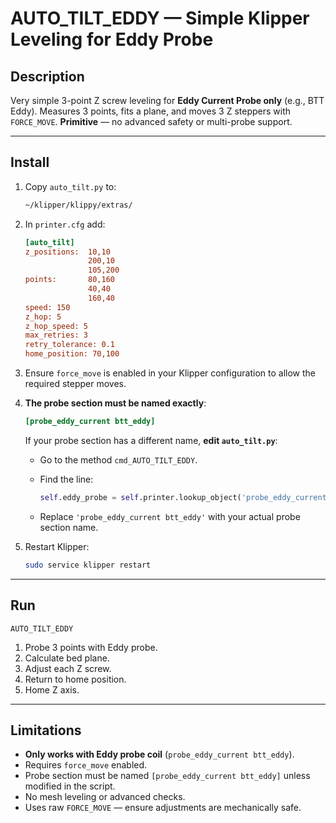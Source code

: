 # AUTO\_TILT\_EDDY — Simple Klipper Leveling for Eddy Probe

## Description

Very simple 3-point Z screw leveling for **Eddy Current Probe only** (e.g., BTT Eddy).
Measures 3 points, fits a plane, and moves 3 Z steppers with `FORCE_MOVE`.
**Primitive** — no advanced safety or multi-probe support.

---

## Install

1. Copy `auto_tilt.py` to:

   ```bash
   ~/klipper/klippy/extras/
   ```
2. In `printer.cfg` add:

   ```ini
   [auto_tilt]
   z_positions:  10,10
                 200,10
                 105,200
   points:       80,160
                 40,40
                 160,40
   speed: 150
   z_hop: 5
   z_hop_speed: 5
   max_retries: 3
   retry_tolerance: 0.1
   home_position: 70,100
   ```
3. Ensure `force_move` is enabled in your Klipper configuration to allow the required stepper moves.
4. **The probe section must be named exactly**:

   ```ini
   [probe_eddy_current btt_eddy]
   ```

   If your probe section has a different name, **edit `auto_tilt.py`**:

   * Go to the method `cmd_AUTO_TILT_EDDY`.
   * Find the line:

     ```python
     self.eddy_probe = self.printer.lookup_object('probe_eddy_current btt_eddy')
     ```
   * Replace `'probe_eddy_current btt_eddy'` with your actual probe section name.
5. Restart Klipper:

   ```bash
   sudo service klipper restart
   ```

---

## Run

```gcode
AUTO_TILT_EDDY
```

1. Probe 3 points with Eddy probe.
2. Calculate bed plane.
3. Adjust each Z screw.
4. Return to home position.
5. Home Z axis.

---

## Limitations

* **Only works with Eddy probe coil** (`probe_eddy_current btt_eddy`).
* Requires `force_move` enabled.
* Probe section must be named `[probe_eddy_current btt_eddy]` unless modified in the script.
* No mesh leveling or advanced checks.
* Uses raw `FORCE_MOVE` — ensure adjustments are mechanically safe.
